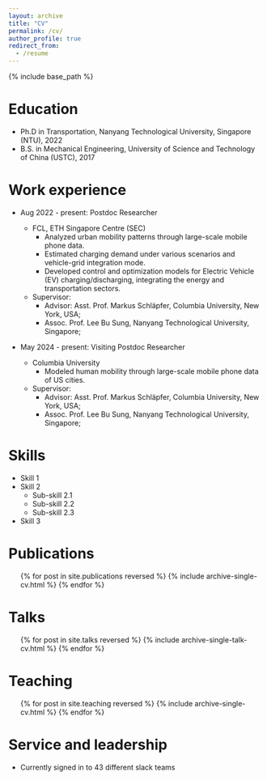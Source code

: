 ```yaml
---
layout: archive
title: "CV"
permalink: /cv/
author_profile: true
redirect_from:
  - /resume
---
```


{% include base_path %}

Education
======
* Ph.D in Transportation, Nanyang Technological University, Singapore (NTU), 2022
* B.S. in Mechanical Engineering, University of Science and Technology of China (USTC), 2017

Work experience
======
* Aug 2022 - present: Postdoc Researcher
  * FCL, ETH Singapore Centre (SEC)
    *	Analyzed urban mobility patterns through large-scale mobile phone data.
    *	Estimated charging demand under various scenarios and vehicle-grid integration mode. 
    * Developed control and optimization models for Electric Vehicle (EV) charging/discharging, integrating the energy and transportation sectors. 
  * Supervisor:
    * Advisor: Asst. Prof. Markus Schläpfer, Columbia University, New York, USA;
    * Assoc. Prof. Lee Bu Sung, Nanyang Technological University, Singapore; 

* May 2024 - present: Visiting Postdoc Researcher
  * Columbia University
    *	Modeled human mobility through large-scale mobile phone data of US cities.
  * Supervisor:
    * Advisor: Asst. Prof. Markus Schläpfer, Columbia University, New York, USA;
    * Assoc. Prof. Lee Bu Sung, Nanyang Technological University, Singapore; 


Skills
======
* Skill 1
* Skill 2
  * Sub-skill 2.1
  * Sub-skill 2.2
  * Sub-skill 2.3
* Skill 3

Publications
======
  <ul>{% for post in site.publications reversed %}
    {% include archive-single-cv.html %}
  {% endfor %}</ul>
  
Talks
======
  <ul>{% for post in site.talks reversed %}
    {% include archive-single-talk-cv.html  %}
  {% endfor %}</ul>
  
Teaching
======
  <ul>{% for post in site.teaching reversed %}
    {% include archive-single-cv.html %}
  {% endfor %}</ul>
  
Service and leadership
======
* Currently signed in to 43 different slack teams

